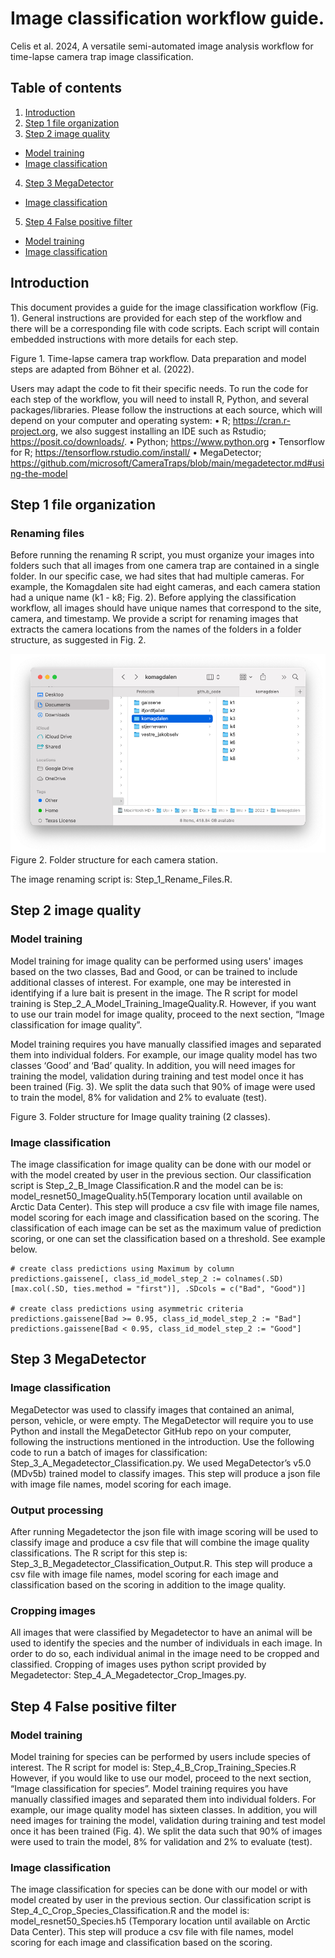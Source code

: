 # Image classification workflow guide.

Celis et al. 2024, A versatile semi-automated image analysis workflow for time-lapse camera trap image classification.

## Table of contents

1. [Introduction](##Introduction)
2. [Step 1 file organization](#Step-1-file-organization)
3. [Step 2 image quality](#Step-2-image-quality)
  * [Model training](#Model-training)
  * [Image classification](#Image-classification)
4. [Step 3 MegaDetector](#Step-3-MegaDetector)
  * [Image classification](#Image-classification)
5. [Step 4 False positive filter](#Step-4-False-positive-filter)
  * [Model training](#Model-training-1)
  * [Image classification](#Image-classification-1)

## Introduction

This document provides a guide for the image classification workflow (Fig. 1). General instructions are provided for each step of the workflow and there will be a corresponding file with code scripts. Each script will contain embedded instructions with more details for each step.


Figure 1. Time-lapse camera trap workflow. Data preparation and model steps are adapted from Böhner et al. (2022).

Users may adapt the code to fit their specific needs. To run the code for each step of the workflow, you will need to install R, Python, and several packages/libraries. Please follow the instructions at each source, which will depend on your computer and operating system:
•	R; https://cran.r-project.org, we also suggest installing an IDE such as Rstudio; https://posit.co/downloads/.
•	Python; https://www.python.org
•	Tensorflow for R; https://tensorflow.rstudio.com/install/
•	MegaDetector; https://github.com/microsoft/CameraTraps/blob/main/megadetector.md#using-the-model

## Step 1 file organization
### Renaming files

Before running the renaming R script, you must organize your images into folders such that all images from one camera trap are contained in a single folder. In our specific case, we had sites that had multiple cameras. For example, the Komagdalen site had eight cameras, and each camera station had a unique name (k1 - k8; Fig. 2). Before applying the classification workflow, all images should have unique names that correspond to the site, camera, and timestamp. We provide a script for renaming images that extracts the camera locations from the names of the folders in a folder structure, as suggested in Fig. 2.

![Red bounding box on fox](images/Figure2.png)<br/>Figure 2. Folder structure for each camera station.

The image renaming script is: Step_1_Rename_Files.R.



## Step 2 image quality
### Model training
Model training for image quality can be performed using users' images based on the two classes, Bad and Good, or can be trained to include additional classes of interest. For example, one may be interested in identifying if a lure bait is present in the image. The R script for model training is Step_2_A_Model_Training_ImageQuality.R. However, if you want to use our train model for image quality, proceed to the next section, “Image classification for image quality”.

Model training requires you have manually classified images and separated them into individual folders. For example, our image quality model has two classes ‘Good’ and ‘Bad’ quality. In addition, you will need images for training the model, validation during training and test model once it has been trained (Fig. 3). We split the data such that 90% of image were used to train the model, 8% for validation and 2% to evaluate (test).

Figure 3. Folder structure for Image quality training (2 classes).

### Image classification

The image classification for image quality can be done with our model or with the model created by user in the previous section. Our classification script is Step_2_B_Image Classification.R and the model can be is: model_resnet50_ImageQuality.h5(Temporary location until available on Arctic Data Center). This step will produce a csv file with image file names, model scoring for each image and classification based on the scoring.
The classification of each image can be set as the maximum value of prediction scoring, or one can set the classification based on a threshold. See example below.

```batch
# create class predictions using Maximum by column
predictions.gaissene[, class_id_model_step_2 := colnames(.SD)[max.col(.SD, ties.method = "first")], .SDcols = c("Bad", "Good")]

# create class predictions using asymmetric criteria
predictions.gaissene[Bad >= 0.95, class_id_model_step_2 := "Bad"]
predictions.gaissene[Bad < 0.95, class_id_model_step_2 := "Good"]
```

## Step 3 MegaDetector
### Image classification

MegaDetector was used to classify images that contained an animal, person, vehicle, or were empty. The MegaDetector will require you to use Python and install the MegaDetector GitHub repo on your computer, following the instructions mentioned in the introduction. Use the following code to run a batch of images for classification: Step_3_A_Megadetector_Classification.py. We used MegaDetector’s v5.0 (MDv5b) trained model to classify images. This step will produce a json file with image file names, model scoring for each image.

### Output processing

After running Megadetector the json file with image scoring will be used to classify image and produce a csv file that will combine the image quality classifications. The R script for this step is: Step_3_B_Megadetector_Classification_Output.R. This step will produce a csv file with image file names, model scoring for each image and classification based on the scoring in addition to the image quality.

### Cropping images

All images that were classified by Megadetector to have an animal will be used to identify the species and the number of individuals in each image. In order to do so, each individual animal in the image need to be cropped and classified. Cropping of images uses python script provided by Megadetector: Step_4_A_Megadetector_Crop_Images.py.

## Step 4 False positive filter
### Model training

Model training for species can be performed by users include species of interest. The R script for model is: Step_4_B_Crop_Training_Species.R However, if you would like to use our model, proceed to the next section, “Image classification for species”.
Model training requires you have manually classified images and separated them into individual folders. For example, our image quality model has sixteen classes. In addition, you will need images for training the model, validation during training and test model once it has been trained (Fig. 4). We split the data such that 90% of images were used to train the model, 8% for validation and 2% to evaluate (test).

### Image classification

The image classification for species can be done with our model or with model created by user in the previous section. Our classification script is Step_4_C_Crop_Species_Classification.R and the model is: model_resnet50_Species.h5 (Temporary location until available on Arctic Data Center). This step will produce a csv file with file names, model scoring for each image and classification based on the scoring.